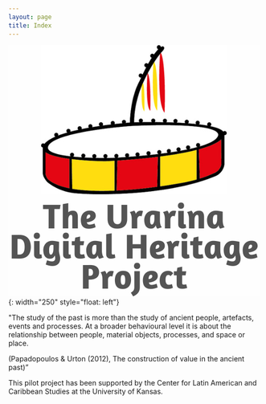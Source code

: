 ```yaml
---
layout: page
title: Index
---
```




![alt-text-1](assets/logo/Urarina-logo-with-text4.png "Urarina logo"){: width="250" style="float: left"} 

"The study of the past is more than the study of ancient people, artefacts, events and processes.
At a broader behavioural level it is about the relationship between people, material objects, processes, and space or place.

(Papadopoulos & Urton (2012), The construction of value in the ancient past)”

This pilot project has been supported by the Center for Latin American and Caribbean Studies at the University of Kansas.
